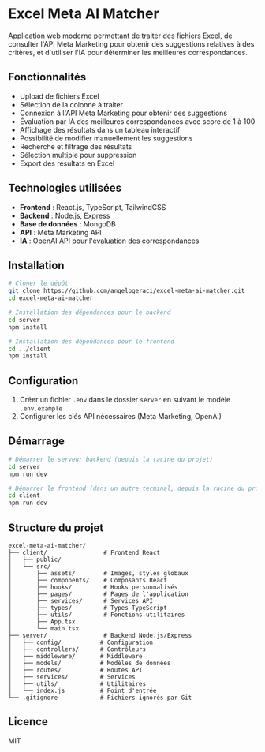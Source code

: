 # Excel Meta AI Matcher

Application web moderne permettant de traiter des fichiers Excel, de consulter l'API Meta Marketing pour obtenir des suggestions relatives à des critères, et d'utiliser l'IA pour déterminer les meilleures correspondances.

## Fonctionnalités

- Upload de fichiers Excel
- Sélection de la colonne à traiter
- Connexion à l'API Meta Marketing pour obtenir des suggestions
- Évaluation par IA des meilleures correspondances avec score de 1 à 100
- Affichage des résultats dans un tableau interactif
- Possibilité de modifier manuellement les suggestions
- Recherche et filtrage des résultats
- Sélection multiple pour suppression
- Export des résultats en Excel

## Technologies utilisées

- **Frontend** : React.js, TypeScript, TailwindCSS
- **Backend** : Node.js, Express
- **Base de données** : MongoDB
- **API** : Meta Marketing API
- **IA** : OpenAI API pour l'évaluation des correspondances

## Installation

```bash
# Cloner le dépôt
git clone https://github.com/angelogeraci/excel-meta-ai-matcher.git
cd excel-meta-ai-matcher

# Installation des dépendances pour le backend
cd server
npm install

# Installation des dépendances pour le frontend
cd ../client
npm install
```

## Configuration

1. Créer un fichier `.env` dans le dossier `server` en suivant le modèle `.env.example`
2. Configurer les clés API nécessaires (Meta Marketing, OpenAI)

## Démarrage

```bash
# Démarrer le serveur backend (depuis la racine du projet)
cd server
npm run dev

# Démarrer le frontend (dans un autre terminal, depuis la racine du projet)
cd client
npm run dev
```

## Structure du projet

```
excel-meta-ai-matcher/
├── client/                # Frontend React
│   ├── public/
│   └── src/
│       ├── assets/        # Images, styles globaux
│       ├── components/    # Composants React
│       ├── hooks/         # Hooks personnalisés
│       ├── pages/         # Pages de l'application
│       ├── services/      # Services API
│       ├── types/         # Types TypeScript
│       ├── utils/         # Fonctions utilitaires
│       ├── App.tsx
│       └── main.tsx
├── server/                # Backend Node.js/Express
│   ├── config/           # Configuration
│   ├── controllers/      # Contrôleurs
│   ├── middleware/       # Middleware
│   ├── models/           # Modèles de données
│   ├── routes/           # Routes API
│   ├── services/         # Services
│   ├── utils/            # Utilitaires
│   └── index.js          # Point d'entrée
└── .gitignore            # Fichiers ignorés par Git
```

## Licence

MIT
